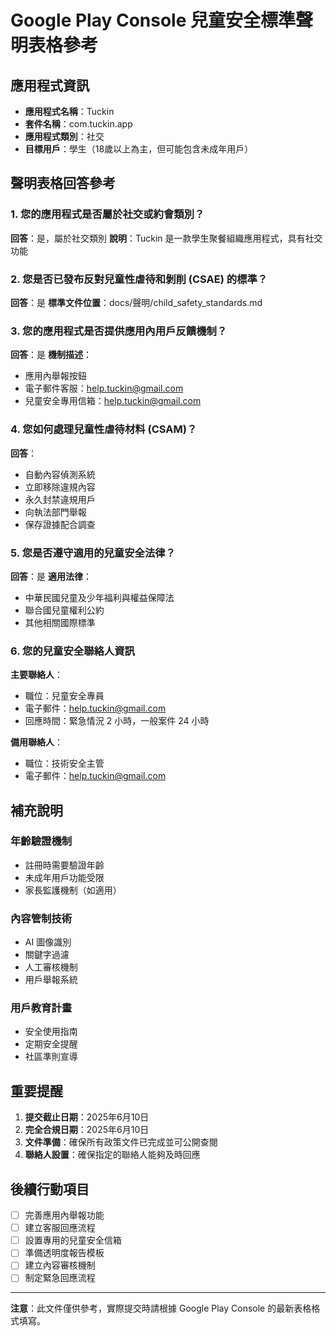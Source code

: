 # Google Play Console 兒童安全標準聲明表格參考

## 應用程式資訊
- **應用程式名稱**：Tuckin
- **套件名稱**：com.tuckin.app
- **應用程式類別**：社交
- **目標用戶**：學生（18歲以上為主，但可能包含未成年用戶）

## 聲明表格回答參考

### 1. 您的應用程式是否屬於社交或約會類別？
**回答**：是，屬於社交類別
**說明**：Tuckin 是一款學生聚餐組織應用程式，具有社交功能

### 2. 您是否已發布反對兒童性虐待和剝削 (CSAE) 的標準？
**回答**：是
**標準文件位置**：docs/聲明/child_safety_standards.md

### 3. 您的應用程式是否提供應用內用戶反饋機制？
**回答**：是
**機制描述**：
- 應用內舉報按鈕
- 電子郵件客服：help.tuckin@gmail.com
- 兒童安全專用信箱：help.tuckin@gmail.com

### 4. 您如何處理兒童性虐待材料 (CSAM)？
**回答**：
- 自動內容偵測系統
- 立即移除違規內容
- 永久封禁違規用戶
- 向執法部門舉報
- 保存證據配合調查

### 5. 您是否遵守適用的兒童安全法律？
**回答**：是
**適用法律**：
- 中華民國兒童及少年福利與權益保障法
- 聯合國兒童權利公約
- 其他相關國際標準

### 6. 您的兒童安全聯絡人資訊
**主要聯絡人**：
- 職位：兒童安全專員
- 電子郵件：help.tuckin@gmail.com
- 回應時間：緊急情況 2 小時，一般案件 24 小時

**備用聯絡人**：
- 職位：技術安全主管  
- 電子郵件：help.tuckin@gmail.com

## 補充說明

### 年齡驗證機制
- 註冊時需要驗證年齡
- 未成年用戶功能受限
- 家長監護機制（如適用）

### 內容管制技術
- AI 圖像識別
- 關鍵字過濾
- 人工審核機制
- 用戶舉報系統

### 用戶教育計畫
- 安全使用指南
- 定期安全提醒
- 社區準則宣導

## 重要提醒

1. **提交截止日期**：2025年6月10日
2. **完全合規日期**：2025年6月10日
3. **文件準備**：確保所有政策文件已完成並可公開查閱
4. **聯絡人設置**：確保指定的聯絡人能夠及時回應

## 後續行動項目

- [ ] 完善應用內舉報功能
- [ ] 建立客服回應流程
- [ ] 設置專用的兒童安全信箱
- [ ] 準備透明度報告模板
- [ ] 建立內容審核機制
- [ ] 制定緊急回應流程

---

**注意**：此文件僅供參考，實際提交時請根據 Google Play Console 的最新表格格式填寫。 